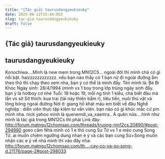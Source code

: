 ```yaml
---
title: "{Tác giả} taurusdangyeukieuky"
date: 2025-06-12T15:44:05Z
slug: tac-gia-taurusdangyeukieuky
draft: false
---
```


## {Tác giả} taurusdangyeukieuky

## taurusdangyeukieuky

Konochiwa....Mình là new mem trong MN12CS...
ngoài đời thì mình chả có gì nổi bật. haizzzzzzzzzzzz. nếu bạn nào thấy có 1 bạn nữ đi ngoài đường ẵm theo thỏ thì chạy theo xem nha, bạn ý có thể là mình đấy.
Tên mình là: Bé Bi Khóc
Ngày sinh: 28/4/1994 (mình vs 1 boy trong lớp trùng ngày sinh đấy. bạn ý là hotboy cơ nhé
Tuổi: 18 hoặc 19, mỗi ng tính 1 kiểu, chả biết đâu mà lần vs sờ
Sở thích: kua trai (tài này thiên bẩm r), tiêu tiền, nuôi thú vật và lông bông ngoài đường
Nơi ở: giang hồ khát máu em biết về đâu
Nghề nghiệp : diễn viên thực tập kiêm tư vấn viên. bạn nào có gì khúc mắc cứ pm mình nha. nick yahoo mình là quenemdi_va_xaemra..
À quên nữa....hình như mình là tác giả trong MN12Cs thì phải
Link đây: http://forum.matngu12chomsao.com/threads/truong-mn12cs.20890/#post-294980
goeo căm
Nhà mình có 1 e thỏ cung Sư Tử vs 1 e mèo cung Song Tử. ai muốn chiêm ngưỡng dung nhan e ý và các bạn cung Sư+Song muốn nhận các e ý về nhà mình thì vào đây nha: http://forum.matngu12chomsao.com/th...-cay-co-va-su-song-d.21176/page-2#post-298033